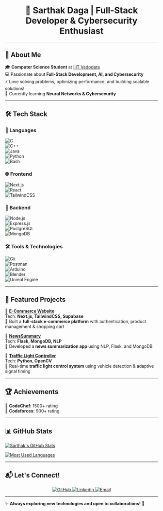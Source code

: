 <h1 align="center"> 🚀 Sarthak Daga | Full-Stack Developer & Cybersecurity Enthusiast </h1>
<!-- <p align="center">
  <img src="https://readme-typing-svg.herokuapp.com?font=Fira+Code&pause=1000&color=F7A41D&center=true&vCenter=true&width=435&lines=Hello+World!+I'm+Sarthak+Daga;Cybersecurity+Learner;Passionate+about+AI%2C+ML%2C+and+Web+Development" alt="Typing SVG" />
</p> -->

---

## 🌟 About Me  
🎓 **Computer Science Student** at [IIIT Vadodara](https://www.iiitvadodara.ac.in/)  
💻 Passionate about **Full-Stack Development, AI, and Cybersecurity**  
⚡ Love solving problems, optimizing performance, and building scalable solutions!  
🎯 Currently learning **Neural Networks & Cybersecurity**  

---

## 🛠️ Tech Stack  

### 🚀 Languages  
![C](https://img.shields.io/badge/C-00599C?style=for-the-badge&logo=c&logoColor=white)  
![C++](https://img.shields.io/badge/C++-00599C?style=for-the-badge&logo=cplusplus&logoColor=white)  
![Java](https://img.shields.io/badge/Java-007396?style=for-the-badge&logo=java&logoColor=white)  
![Python](https://img.shields.io/badge/Python-3776AB?style=for-the-badge&logo=python&logoColor=white)  
![Bash](https://img.shields.io/badge/Bash-121011?style=for-the-badge&logo=gnu-bash&logoColor=white)  

### 🌐 Frontend  
![Next.js](https://img.shields.io/badge/Next.js-000000?style=for-the-badge&logo=next.js&logoColor=white)  
![React](https://img.shields.io/badge/React-61DAFB?style=for-the-badge&logo=react&logoColor=black)  
![TailwindCSS](https://img.shields.io/badge/Tailwind_CSS-38B2AC?style=for-the-badge&logo=tailwind-css&logoColor=white)  

### 🔧 Backend  
![Node.js](https://img.shields.io/badge/Node.js-339933?style=for-the-badge&logo=nodedotjs&logoColor=white)  
![Express.js](https://img.shields.io/badge/Express.js-000000?style=for-the-badge&logo=express&logoColor=white)  
![PostgreSQL](https://img.shields.io/badge/PostgreSQL-316192?style=for-the-badge&logo=postgresql&logoColor=white)  
![MongoDB](https://img.shields.io/badge/MongoDB-47A248?style=for-the-badge&logo=mongodb&logoColor=white)  

### 🛠️ Tools & Technologies  
![Git](https://img.shields.io/badge/Git-F05032?style=for-the-badge&logo=git&logoColor=white)  
![Postman](https://img.shields.io/badge/Postman-FF6C37?style=for-the-badge&logo=postman&logoColor=white)  
![Arduino](https://img.shields.io/badge/Arduino-00979D?style=for-the-badge&logo=arduino&logoColor=white)  
![Blender](https://img.shields.io/badge/Blender-F5792A?style=for-the-badge&logo=blender&logoColor=white)  
![Unreal Engine](https://img.shields.io/badge/Unreal-313131?style=for-the-badge&logo=unrealengine&logoColor=white)  

---

## 🚀 Featured Projects  
🔹 **[E-Commerce Website](https://github.com/Sarthak-Daga/ecommerce)**  
Tech: **Next.js, TailwindCSS, Supabase**  
📌 Built a **full-stack e-commerce platform** with authentication, product management & shopping cart  

🔹 **[NewsSummary](https://github.com/Sarthak-Daga/news-summary)**  
Tech: **Flask, MongoDB, NLP**  
📌 Developed a **news summarization app** using NLP, Flask, and MongoDB  

🔹 **[Traffic Light Controller](https://github.com/Sarthak-Daga/traffic-light-controller)**  
Tech: **Python, OpenCV**  
📌 Real-time **traffic light control system** using vehicle detection & adaptive signal timing  

---

## 🏆 Achievements  
🏅 **CodeChef:** 1500+ rating  
🏅 **Codeforces:** 900+ rating  

---

## 📊 GitHub Stats

[![Sarthak's GitHub Stats](https://github-readme-stats.vercel.app/api?username=Sarthak-Daga&show_icons=true&theme=dark)](https://github.com/Sarthak-Daga)

<!-- [![GitHub Streak](https://streak-stats.demolab.com/?user=Sarthak-Daga&theme=dark&hide_border=true)](https://git.io/streak-stats)-->

[![Most Used Languages](https://github-readme-stats.vercel.app/api/top-langs/?username=Sarthak-Daga&layout=compact&theme=dark)](https://github.com/Sarthak-Daga)
 

---

## 📬 Let's Connect!  
<p align="center">
  <a href="https://github.com/Sarthak-Daga">
    <img src="https://img.shields.io/badge/GitHub-181717?style=for-the-badge&logo=github&logoColor=white" alt="GitHub">
  </a>
  <a href="https://www.linkedin.com/in/sarthak-daga-012379291/">
    <img src="https://img.shields.io/badge/LinkedIn-0077B5?style=for-the-badge&logo=linkedin&logoColor=white" alt="LinkedIn">
  </a>
  <a href="mailto:sarthakdaga21@gmail.com">
    <img src="https://img.shields.io/badge/Email-D14836?style=for-the-badge&logo=gmail&logoColor=white" alt="Email">
  </a>
</p>  

---

✨ **Always exploring new technologies and open to collaborations!** 🚀  
